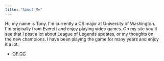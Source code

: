 ```yaml
---
title: "About Me"
---
```

Hi, my name is Tony. I'm currently a CS major at University of Washington. I'm originally from Everett and enjoy playing video games. 
On my site you'll see that I post a lot about League of Legends updates, or my thoughts on the new champions. 
I have been playing the game for many years and enjoy it a lot.

* [OP.GG](https://na.op.gg/summoner/champions/userName=Tony%20and%20Willump)
